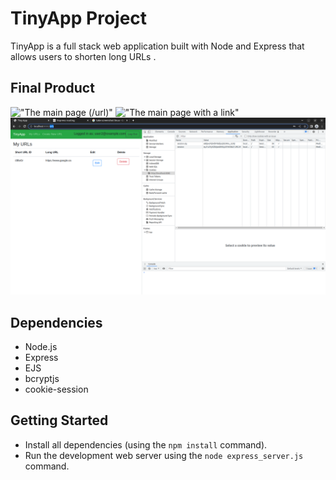 # TinyApp Project

TinyApp is a full stack web application built with Node and Express that allows users to shorten long URLs .

## Final Product

!["The main page (/url)"]()
!["The main page with a link"](#)
!["The page with a cookie once logged in"](https://github.com/Eds-Dbug/tinyapp/blob/master/docs/TinyApp_with_cookie.png)

## Dependencies

- Node.js
- Express
- EJS
- bcryptjs
- cookie-session

## Getting Started

- Install all dependencies (using the `npm install` command).
- Run the development web server using the `node express_server.js` command.
